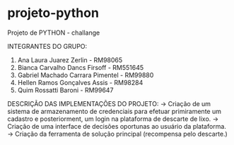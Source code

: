 # projeto-python

Projeto de PYTHON - challange

INTEGRANTES DO GRUPO:

1. Ana Laura Juarez Zerlin -			RM98065
3. Bianca Carvalho Dancs Firsoff	-	RM551645
3. Gabriel Machado Carrara Pimentel -	RM99880
4. Hellen Ramos Gonçalves Assis -		RM98284
5. Quim Rossatti Baroni -				RM99647

DESCRIÇÃO DAS IMPLEMENTAÇÕES DO PROJETO:
-> Criação de um sistema de armazenamento de credenciais para efetuar primiramente um cadastro e posteriorment, um login na plataforma de descarte de lixo.
-> Criação de uma interface de decisões oportunas ao usuário da plataforma.
-> Criação da ferramenta de solução principal (recompensa pelo descarte.)
